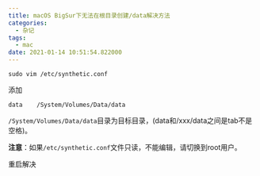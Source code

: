 ```yaml
---
title: macOS BigSur下无法在根目录创建/data解决方法
categories:
  - 杂记
tags:
  - mac
date: 2021-01-14 10:51:54.822000
---
```

```
sudo vim /etc/synthetic.conf
```
添加
```
data	/System/Volumes/Data/data
```

`/System/Volumes/Data/data`目录为目标目录，(data和/xxx/data之间是tab不是空格)。

**注意**：如果`/etc/synthetic.conf`文件只读，不能编辑，请切换到root用户。

重启解决